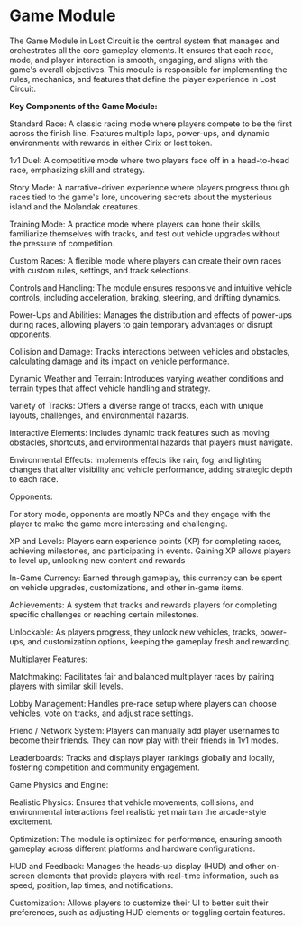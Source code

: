 # Game Module

The Game Module in Lost Circuit is the central system that manages and orchestrates all the core gameplay elements. It ensures that each race, mode, and player interaction is smooth, engaging, and aligns with the game's overall objectives. This module is responsible for implementing the rules, mechanics, and features that define the player experience in Lost Circuit.

**Key Components of the Game Module:**

Standard Race: A classic racing mode where players compete to be the first across the finish line. Features multiple laps, power-ups, and dynamic environments with rewards in either Cirix or lost token.

1v1 Duel: A competitive mode where two players face off in a head-to-head race, emphasizing skill and strategy.

Story Mode: A narrative-driven experience where players progress through races tied to the game's lore, uncovering secrets about the mysterious island and the Molandak creatures.

Training Mode: A practice mode where players can hone their skills, familiarize themselves with tracks, and test out vehicle upgrades without the pressure of competition.

Custom Races: A flexible mode where players can create their own races with custom rules, settings, and track selections.

Controls and Handling: The module ensures responsive and intuitive vehicle controls, including acceleration, braking, steering, and drifting dynamics.

Power-Ups and Abilities: Manages the distribution and effects of power-ups during races, allowing players to gain temporary advantages or disrupt opponents.

Collision and Damage: Tracks interactions between vehicles and obstacles, calculating damage and its impact on vehicle performance.

Dynamic Weather and Terrain: Introduces varying weather conditions and terrain types that affect vehicle handling and strategy.



Variety of Tracks: Offers a diverse range of tracks, each with unique layouts, challenges, and environmental hazards.

Interactive Elements: Includes dynamic track features such as moving obstacles, shortcuts, and environmental hazards that players must navigate.

Environmental Effects: Implements effects like rain, fog, and lighting changes that alter visibility and vehicle performance, adding strategic depth to each race.

Opponents:

For story mode, opponents are mostly NPCs and they engage with the player to make the game more interesting and challenging.

XP and Levels: Players earn experience points (XP) for completing races, achieving milestones, and participating in events. Gaining XP allows players to level up, unlocking new content and rewards

In-Game Currency: Earned through gameplay, this currency can be spent on vehicle upgrades, customizations, and other in-game items.

Achievements: A system that tracks and rewards players for completing specific challenges or reaching certain milestones.

Unlockable: As players progress, they unlock new vehicles, tracks, power-ups, and customization options, keeping the gameplay fresh and rewarding.

Multiplayer Features:

Matchmaking: Facilitates fair and balanced multiplayer races by pairing players with similar skill levels.

Lobby Management: Handles pre-race setup where players can choose vehicles, vote on tracks, and adjust race settings.

Friend / Network System: Players can manually add player usernames to become their friends. They can now play with their friends in 1v1 modes.

Leaderboards: Tracks and displays player rankings globally and locally, fostering competition and community engagement.

&#x20; Game Physics and Engine:

Realistic Physics: Ensures that vehicle movements, collisions, and environmental interactions feel realistic yet maintain the arcade-style excitement.

&#x20;Optimization: The module is optimized for performance, ensuring smooth gameplay across different platforms and hardware configurations.

HUD and Feedback: Manages the heads-up display (HUD) and other on-screen elements that provide players with real-time information, such as speed, position, lap times, and notifications.

Customization: Allows players to customize their UI to better suit their preferences, such as adjusting HUD elements or toggling certain features.

&#x20;

&#x20;
